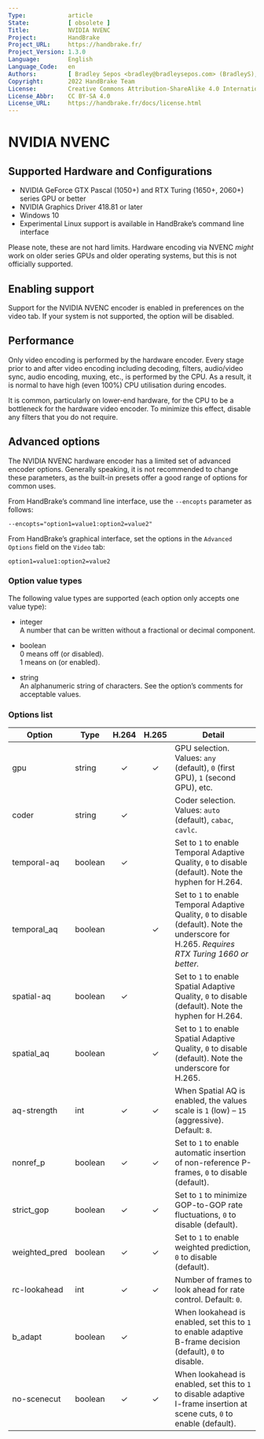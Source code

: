 ```yaml
---
Type:            article
State:           [ obsolete ]
Title:           NVIDIA NVENC
Project:         HandBrake
Project_URL:     https://handbrake.fr/
Project_Version: 1.3.0
Language:        English
Language_Code:   en
Authors:         [ Bradley Sepos <bradley@bradleysepos.com> (BradleyS), Scott (s55) ]
Copyright:       2022 HandBrake Team
License:         Creative Commons Attribution-ShareAlike 4.0 International
License_Abbr:    CC BY-SA 4.0
License_URL:     https://handbrake.fr/docs/license.html
---
```


NVIDIA NVENC
============

## Supported Hardware and Configurations 

- NVIDIA GeForce GTX Pascal (1050+) and RTX Turing (1650+, 2060+) series GPU or better
- NVIDIA Graphics Driver 418.81 or later
- Windows 10
- Experimental Linux support is available in HandBrake’s command line interface

Please note, these are not hard limits. Hardware encoding via NVENC *might* work on older series GPUs and older operating systems, but this is not officially supported.

## Enabling support

Support for the NVIDIA NVENC encoder is enabled in preferences on the video tab. If your system is not supported, the option will be disabled.

## Performance

Only video encoding is performed by the hardware encoder. Every stage prior to and after video encoding including decoding, filters, audio/video sync, audio encoding, muxing, etc., is performed by the CPU. As a result, it is normal to have high (even 100%) CPU utilisation during encodes.

It is common, particularly on lower-end hardware, for the CPU to be a bottleneck for the hardware video encoder. To minimize this effect, disable any filters that you do not require.

## Advanced options

The NVIDIA NVENC hardware encoder has a limited set of advanced encoder options. Generally speaking, it is not recommended to change these parameters, as the built-in presets offer a good range of options for common uses.

From HandBrake’s command line interface, use the `--encopts` parameter as follows:

    --encopts="option1=value1:option2=value2"

From HandBrake’s graphical interface, set the options in the `Advanced Options` field on the `Video` tab:

    option1=value1:option2=value2

### Option value types

The following value types are supported (each option only accepts one value type):

- integer  
  A number that can be written without a fractional or decimal component.

- boolean  
  0 means off (or disabled).  
  1 means on (or enabled).
 
- string  
  An alphanumeric string of characters. See the option’s comments for acceptable values.

### Options list

| Option           | Type        | H.264 | H.265 | Detail                                                                                                    |
|------------------|-------------|:-----:|:-----:|-----------------------------------------------------------------------------------------------------------|
| gpu              | string      |   ✓   |   ✓   | GPU selection. Values: `any` (default), `0` (first GPU), `1` (second GPU), etc.                           |
| coder            | string      |   ✓   |       | Coder selection. Values: `auto` (default), `cabac`, `cavlc`.                                              |
| temporal-aq      | boolean     |   ✓   |       | Set to `1` to enable Temporal Adaptive Quality, `0` to disable (default). Note the hyphen for H.264.      |
| temporal_aq      | boolean     |       |   ✓   | Set to `1` to enable Temporal Adaptive Quality, `0` to disable (default). Note the underscore for H.265. *Requires RTX Turing 1660 or better.* |
| spatial-aq       | boolean     |   ✓   |       | Set to `1` to enable Spatial Adaptive Quality, `0` to disable (default). Note the hyphen for H.264.       |
| spatial_aq       | boolean     |       |   ✓   | Set to `1` to enable Spatial Adaptive Quality, `0` to disable (default). Note the underscore for H.265.   |
| aq-strength      | int         |   ✓   |   ✓   | When Spatial AQ is enabled, the values scale is `1` (low) – `15` (aggressive). Default: `8`.              |
| nonref_p         | boolean     |   ✓   |   ✓   | Set to `1` to enable automatic insertion of non-reference P-frames, `0` to disable (default).             |
| strict_gop       | boolean     |   ✓   |   ✓   | Set to `1` to minimize GOP-to-GOP rate fluctuations, `0` to disable (default).                            |
| weighted_pred    | boolean     |   ✓   |   ✓   | Set to `1` to enable weighted prediction, `0` to disable (default).                                       |
| rc-lookahead     | int         |   ✓   |   ✓   | Number of frames to look ahead for rate control. Default: `0`.                                            |
| b_adapt          | boolean     |   ✓   |       | When lookahead is enabled, set this to `1` to enable adaptive B-frame decision (default), `0` to disable. |
| no-scenecut      | boolean     |   ✓   |   ✓   | When lookahead is enabled, set this to `1` to disable adaptive I-frame insertion at scene cuts, `0` to enable (default). |
